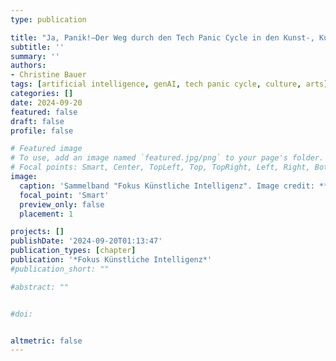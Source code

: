 ```yaml
---
type: publication

title: "Ja, Panik!—Der Weg durch den Tech Panic Cycle in den Kunst-, Kultur- und Kreativsektoren"
subtitle: ''
summary: ''
authors:
- Christine Bauer
tags: [artificial intelligence, genAI, tech panic cycle, culture, arts]
categories: []
date: 2024-09-20
featured: false
draft: false
profile: false

# Featured image
# To use, add an image named `featured.jpg/png` to your page's folder.
# Focal points: Smart, Center, TopLeft, Top, TopRight, Left, Right, BottomLeft, Bottom, BottomRight.
image:
  caption: 'Sammelband "Fokus Künstliche Intelligenz". Image credit: **BMKÖS/Marcel Koehler**, 2024.<br><i class="fa-brands fa-creative-commons"></i><i class="fa-brands fa-creative-commons-by"></i><i class="fa-brands fa-creative-commons-nd"></i> [CC BY-ND 2.0](https://creativecommons.org/licenses/by-nd/2.0/)'
  focal_point: 'Smart'
  preview_only: false
  placement: 1

projects: []
publishDate: '2024-09-20T01:13:47'
publication_types: [chapter]
publication: '*Fokus Künstliche Intelligenz*'
#publication_short: ""

#abstract: ""


#doi: 


altmetric: false
---
```

